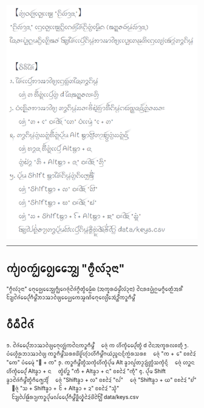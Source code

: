 <img src="img/help.png">

---

# ᨠ᩠᩵ᨿᩅᨠᩢ᩠ᨷᩅᩮ᩠ᨷᩋᩯ᩠ᨷ "ᨻᩥ᩠ᨾᩃ᩶ᩣ᩠ᨶᨶᩣ"
"ᨻᩥ᩠ᨾᩃ᩶ᩣ᩠ᨶᨶᩣ" ᨻᩮ᩠ᨶᩅᩮ᩠ᨷᩋᩯ᩠ᨷᨻᩥ᩠ᩃᨣᩮᨩᩢ᩠ᨶᨩᩲ᩶ᨻᩥ᩠ᨾᨲᩫ᩠ᩅᨾᩮᩥᩬᨦ (ᩋᨠ᩠ᨡᩁᨵᩢᨾ᩠ᨾ᩺ᩃ᩶ᩣ᩠ᨶᨶᩣ) ᨶᩲᩁᩡᨷᩫ᩠ᨷᨣᩬᨾᨻᩥ᩠ᩅᨲᩮᩥᩬᩋᩁ᩺ ᨯᩰ᩠ᨿᨩᩲ᩶ᨸᩯ᩠᩶ᨶᨻᩥᨾ᩠ᨻ᩺ᨽᩣᩇᩣᨴᩱ᩠ᨿᨷᩯ᩠ᨷᨠᩮᩇ᩠ᨾᨱᩦᨻᩮ᩠ᨶᩃᩮ᩠ᨿ᩺ᩋᩮᩢᩣ᩠ᨲ᩺ᨠᩣ᩠ᩁᨻᩥᨾ᩠ᨻ᩺

# ᩅᩥᨵᩥᨩᩲ᩶
᪁. ᨩᩲ᩶ᨸᩯ᩠᩶ᨶᨽᩣᩇᩣᨴᩱ᩠ᨿᨻᩮ᩠ᨶᩉ᩠ᩃᩢᨠᨶᩲᨠᩣ᩠ᩁᨻᩥᨾ᩠ᨻ᩺
　ᨩᩮ᩠᩵ᨶ ᨠ ᩉᩨ᩶ᨠᩫ᩠ᨯᨸᩯ᩠᩶ᨶᨲᩫ᩠ᩅ d ᨶᩲᩋᨠ᩠ᨡᩁᩃᩡᨲᩥ᩠ᨶ
᪂. ᨷᩴᩉᩮᩥ᩠ᨾᩬᩁᨽᩣᩇᩣᨴᩱ᩠ᨿ ᨠᩣ᩠ᩁᨻᩥᨾ᩠ᨻ᩺ᩈᩁᩡᨴᩦ᩵ᩀᩪ᩵ᩉ᩠ᨶ᩶ᩣᩉᩨ᩶ᨻᩥᨾ᩠ᨻ᩺ᨻᨿᩢᨬ᩠ᨩᨶᨶᩢ᩠᩶ᨶᨠ᩵ᩬᩁᩈᩁᩡ
　ᨩᩮ᩠᩵ᨶ "ᨠ + ᩮ" ᨧᩡᨯᩱ᩶ "ᨠᩮ" ᨷᩴᨾᩯ᩠᩵ᨶ "ᩮ + ᨠ"
᪃. ᨠᩣ᩠ᩁᨻᩥᨾ᩠ᨻ᩺ᨲᩫ᩠ᩅᩈᨠᩫ᩠ᨯᩉᩨ᩶ᨠᩫ᩠ᨯᨸᩩ᩵ᨾ Alt ᨡ᩠ᩅᩣᩓ᩠ᩅᨲᩣ᩠ᨾᨯ᩠᩶ᨿ᩠ᩅᨲᩫ᩠ᩅᩈᨠᩫ᩠ᨯᨶᩢ᩠᩶ᨶ
　ᨩᩮ᩠᩵ᨶ ᩉᩣ᩠ᨦᨶ ᩉᩨ᩶ᨠᩫ᩠ᨯᨸᩯ᩠᩶ᨶ Altᨡ᩠ᩅᩣ + ᨶ
　ᨲᩫ᩠ᩅᩀ᩵ᩣ᩠ᨦ "ᨠᩥ + Altᨡ᩠ᩅᩣ + ᨶ" ᨧᩡᨯᩱ᩶ "ᨠᩥ᩠ᨶ"
᪄. ᨸᩩ᩵ᨾ Shift ᨡ᩠ᩅᩣᨩᩲ᩶ᨻᩥᨾ᩠ᨻ᩺ᨲᩫ᩠ᩅᨻᩥᩆᩮ᩠ᩈᩋᩨ᩠᩵ᨶ᩻
　ᨩᩮ᩠᩵ᨶ "Shiftᨡ᩠ᩅᩣ + ᩃ" ᨧᩡᨯᩱ᩶ "ᩓ"
　ᨩᩮ᩠᩵ᨶ "Shiftᨡ᩠ᩅᩣ + ᨿ" ᨧᩡᨯᩱ᩶ "ᩀ"
　ᩮᨩ᩠᩵ᨶ "ᩈ + Shiftᨡ᩠ᩅᩣ + ᩰ + Altᨡ᩠ᩅᩣ + ᨯ" ᨧᩡᨯᩱ᩶ "ᩈᩫ᩠ᨯ"
　ᨯᩰ᩠ᨿᨸᩱᨹᩴ᩵ᩬᩁᩣ᩠ᨿᨠᩣ᩠ᩁᨸᩩ᩵ᨾᩓᨸᩯ᩠᩶ᨶᨻᩥᨾ᩠ᨻ᩺ᨴᩧ᩠ᨦᩉᩫ᩠ᨾ᩠ᨯᨯᩱ᩶ᨴᩦ᩵ᨼᩱ᩠ᩃ᩺ data/keys.csv
